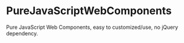 # PureJavaScriptWebComponents
Pure JavaScript Web Components, easy to customized/use, no jQuery dependency.
